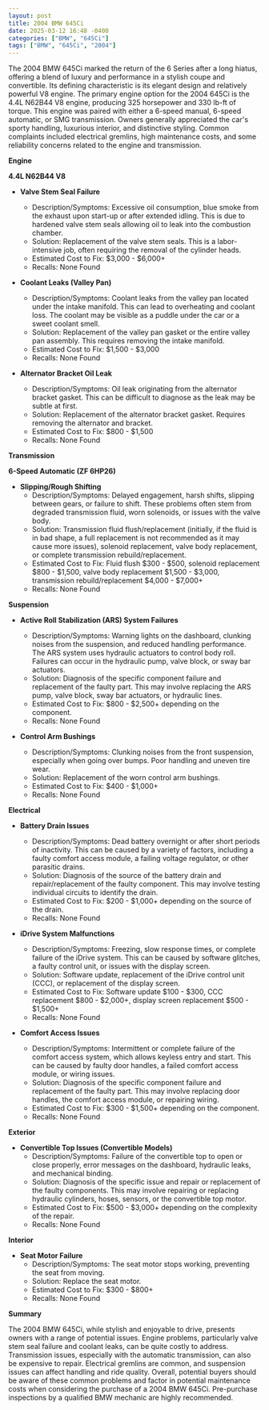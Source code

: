 ```yaml
---
layout: post
title: 2004 BMW 645Ci
date: 2025-03-12 16:48 -0400
categories: ["BMW", "645Ci"]
tags: ["BMW", "645Ci", "2004"]
---
```

The 2004 BMW 645Ci marked the return of the 6 Series after a long hiatus, offering a blend of luxury and performance in a stylish coupe and convertible. Its defining characteristic is its elegant design and relatively powerful V8 engine. The primary engine option for the 2004 645Ci is the 4.4L N62B44 V8 engine, producing 325 horsepower and 330 lb-ft of torque. This engine was paired with either a 6-speed manual, 6-speed automatic, or SMG transmission. Owners generally appreciated the car's sporty handling, luxurious interior, and distinctive styling. Common complaints included electrical gremlins, high maintenance costs, and some reliability concerns related to the engine and transmission.

**Engine**

**4.4L N62B44 V8**

*   **Valve Stem Seal Failure**
    *   Description/Symptoms: Excessive oil consumption, blue smoke from the exhaust upon start-up or after extended idling. This is due to hardened valve stem seals allowing oil to leak into the combustion chamber.
    *   Solution: Replacement of the valve stem seals. This is a labor-intensive job, often requiring the removal of the cylinder heads.
    *   Estimated Cost to Fix: $3,000 - $6,000+
    *   Recalls: None Found

*   **Coolant Leaks (Valley Pan)**
    *   Description/Symptoms: Coolant leaks from the valley pan located under the intake manifold. This can lead to overheating and coolant loss. The coolant may be visible as a puddle under the car or a sweet coolant smell.
    *   Solution: Replacement of the valley pan gasket or the entire valley pan assembly. This requires removing the intake manifold.
    *   Estimated Cost to Fix: $1,500 - $3,000
    *   Recalls: None Found

*   **Alternator Bracket Oil Leak**
    *   Description/Symptoms: Oil leak originating from the alternator bracket gasket. This can be difficult to diagnose as the leak may be subtle at first.
    *   Solution: Replacement of the alternator bracket gasket. Requires removing the alternator and bracket.
    *   Estimated Cost to Fix: $800 - $1,500
    *   Recalls: None Found

**Transmission**

**6-Speed Automatic (ZF 6HP26)**

*   **Slipping/Rough Shifting**
    *   Description/Symptoms: Delayed engagement, harsh shifts, slipping between gears, or failure to shift. These problems often stem from degraded transmission fluid, worn solenoids, or issues with the valve body.
    *   Solution: Transmission fluid flush/replacement (initially, if the fluid is in bad shape, a full replacement is not recommended as it may cause more issues), solenoid replacement, valve body replacement, or complete transmission rebuild/replacement.
    *   Estimated Cost to Fix: Fluid flush $300 - $500, solenoid replacement $800 - $1,500, valve body replacement $1,500 - $3,000, transmission rebuild/replacement $4,000 - $7,000+
    *   Recalls: None Found

**Suspension**

*   **Active Roll Stabilization (ARS) System Failures**
    *   Description/Symptoms: Warning lights on the dashboard, clunking noises from the suspension, and reduced handling performance. The ARS system uses hydraulic actuators to control body roll. Failures can occur in the hydraulic pump, valve block, or sway bar actuators.
    *   Solution: Diagnosis of the specific component failure and replacement of the faulty part. This may involve replacing the ARS pump, valve block, sway bar actuators, or hydraulic lines.
    *   Estimated Cost to Fix: $800 - $2,500+ depending on the component.
    *   Recalls: None Found

*   **Control Arm Bushings**
    *   Description/Symptoms: Clunking noises from the front suspension, especially when going over bumps. Poor handling and uneven tire wear.
    *   Solution: Replacement of the worn control arm bushings.
    *   Estimated Cost to Fix: $400 - $1,000+
    *   Recalls: None Found

**Electrical**

*   **Battery Drain Issues**
    *   Description/Symptoms: Dead battery overnight or after short periods of inactivity. This can be caused by a variety of factors, including a faulty comfort access module, a failing voltage regulator, or other parasitic drains.
    *   Solution: Diagnosis of the source of the battery drain and repair/replacement of the faulty component. This may involve testing individual circuits to identify the drain.
    *   Estimated Cost to Fix: $200 - $1,000+ depending on the source of the drain.
    *   Recalls: None Found

*   **iDrive System Malfunctions**
    *   Description/Symptoms: Freezing, slow response times, or complete failure of the iDrive system. This can be caused by software glitches, a faulty control unit, or issues with the display screen.
    *   Solution: Software update, replacement of the iDrive control unit (CCC), or replacement of the display screen.
    *   Estimated Cost to Fix: Software update $100 - $300, CCC replacement $800 - $2,000+, display screen replacement $500 - $1,500+
    *   Recalls: None Found

*   **Comfort Access Issues**
    *   Description/Symptoms: Intermittent or complete failure of the comfort access system, which allows keyless entry and start. This can be caused by faulty door handles, a failed comfort access module, or wiring issues.
    *   Solution: Diagnosis of the specific component failure and replacement of the faulty part. This may involve replacing door handles, the comfort access module, or repairing wiring.
    *   Estimated Cost to Fix: $300 - $1,500+ depending on the component.
    *   Recalls: None Found

**Exterior**

*   **Convertible Top Issues (Convertible Models)**
    *   Description/Symptoms: Failure of the convertible top to open or close properly, error messages on the dashboard, hydraulic leaks, and mechanical binding.
    *   Solution: Diagnosis of the specific issue and repair or replacement of the faulty components. This may involve repairing or replacing hydraulic cylinders, hoses, sensors, or the convertible top motor.
    *   Estimated Cost to Fix: $500 - $3,000+ depending on the complexity of the repair.
    *   Recalls: None Found

**Interior**

*   **Seat Motor Failure**
    *   Description/Symptoms: The seat motor stops working, preventing the seat from moving.
    *   Solution: Replace the seat motor.
    *   Estimated Cost to Fix: $300 - $800+
    *   Recalls: None Found

**Summary**

The 2004 BMW 645Ci, while stylish and enjoyable to drive, presents owners with a range of potential issues. Engine problems, particularly valve stem seal failure and coolant leaks, can be quite costly to address. Transmission issues, especially with the automatic transmission, can also be expensive to repair. Electrical gremlins are common, and suspension issues can affect handling and ride quality. Overall, potential buyers should be aware of these common problems and factor in potential maintenance costs when considering the purchase of a 2004 BMW 645Ci. Pre-purchase inspections by a qualified BMW mechanic are highly recommended.

